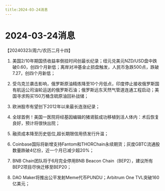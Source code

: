 ```yaml
---
title:2024-03-24消息
---
```

# 2024-03-24消息
【20240323/周六/农历二月十四】

1. 美国2/10年期国债收益率倒挂时间创最长纪录；纽元兑美元NZD/USD盘中跌破0.60，创四个月新低；离岸对冲基金止损盘触发，人民币急跌500点，跌破7.27，创四个月新低；

2. 受乌克兰袭击影响，俄罗斯原油精炼降至10个月低点，印度停止接收俄罗斯国有航运公司油轮运送的俄罗斯石油；俄罗斯远东天然气管道连通工程启动；美国寻求购买150万桶含硫原油回补战储；

3. 欧洲股市有望创下2012年以来最长连涨纪录；

4. 全球首例！美国一医院将经基因编辑的猪肾脏成功移植到活人体内：术后恢复良好，预计将很快出院；

5. 融资成本降至历史低位,超长期限信用债发行升温；

6. Coinbase国际将新增支持Fantom和THORChain永续期货；灰度GBTC流通股数量跌破4亿份，近一个月已减少超20%；

7. BNB Chain团队将于6月完全停用BNB Beacon Chain（BEP2），建议所有BEP2项目尽快迁移至BEP20；

8. DAO Maker将推出公平发射Meme代币PUNDU；Arbitrum One TVL突破160亿美元；